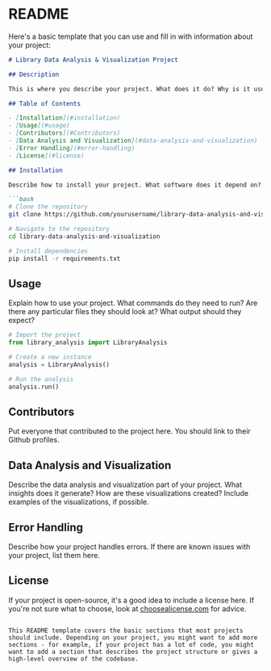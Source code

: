 # README


Here's a basic template that you can use and fill in with information about your project:

```markdown
# Library Data Analysis & Visualization Project

## Description

This is where you describe your project. What does it do? Why is it useful? What problem does it solve? This section should be a few sentences or a paragraph long.

## Table of Contents 

- [Installation](#installation)
- [Usage](#usage)
- [Contributors](#Contributors)
- [Data Analysis and Visualization](#data-analysis-and-visualization)
- [Error Handling](#error-handling)
- [License](#license)

## Installation

Describe how to install your project. What software does it depend on? Are there any environment variables to set? List the steps someone needs to take to get your project up and running on their own machine.

```bash
# Clone the repository
git clone https://github.com/yourusername/library-data-analysis-and-visualization.git

# Navigate to the repository
cd library-data-analysis-and-visualization

# Install dependencies
pip install -r requirements.txt
```

## Usage

Explain how to use your project. What commands do they need to run? Are there any particular files they should look at? What output should they expect?

```python
# Import the project
from library_analysis import LibraryAnalysis

# Create a new instance
analysis = LibraryAnalysis()

# Run the analysis
analysis.run()
```

## Contributors

Put everyone that contributed to the project here. You should link to their Github profiles.

## Data Analysis and Visualization

Describe the data analysis and visualization part of your project. What insights does it generate? How are these visualizations created? Include examples of the visualizations, if possible.

## Error Handling

Describe how your project handles errors. If there are known issues with your project, list them here.

## License

If your project is open-source, it's a good idea to include a license here. If you're not sure what to choose, look at [choosealicense.com](https://choosealicense.com/) for advice.
```

This README template covers the basic sections that most projects should include. Depending on your project, you might want to add more sections - for example, if your project has a lot of code, you might want to add a section that describes the project structure or gives a high-level overview of the codebase.
